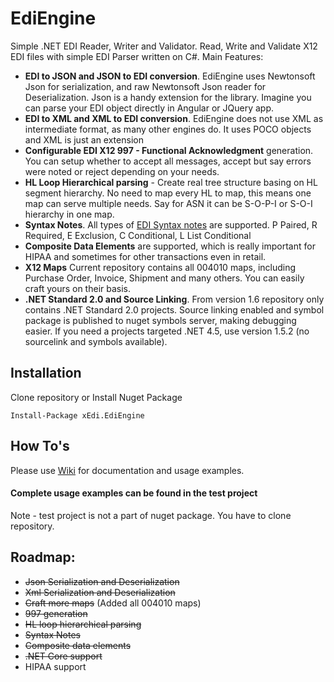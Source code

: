 # EdiEngine
Simple .NET EDI Reader, Writer and Validator.
Read, Write and Validate X12 EDI files with simple EDI Parser written on C#.
Main Features:
* **EDI to JSON and JSON to EDI conversion**. 
EdiEngine uses Newtonsoft Json for serialization, and raw Newtonsoft Json reader for Deserialization. Json is a handy extension for the library. Imagine you can parse your EDI object directly in Angular or JQuery app.
* **EDI to XML and XML to EDI conversion**. EdiEngine does not use XML as intermediate format, as many other engines do. 
It uses POCO objects and XML is just an extension
* **Configurable EDI X12 997 - Functional Acknowledgment** generation. You can setup whether to accept all messages, accept but say errors were noted or reject depending on your needs.
* **HL Loop Hierarchical parsing** - Create real tree structure basing on HL segment hierarchy. No need to map every HL to map, this means one map can serve multiple needs. Say for ASN it can be S-O-P-I or S-O-I hierarchy in one map.
* **Syntax Notes**. All types of [EDI Syntax notes](https://github.com/olmelabs/EdiEngine/wiki/Syntax-Notes) are supported. P Paired, R Required, E Exclusion, C Conditional, L List Conditional
* **Composite Data Elements** are supported, which is really important for HIPAA and sometimes for other transactions even in retail.
* **X12 Maps** Current repository contains all 004010 maps, including Purchase Order, Invoice, Shipment and many others.
You can easily craft yours on their basis.
* **.NET Standard 2.0 and Source Linking**. From version 1.6 repository only contains .NET Standard 2.0 projects. Source linking enabled and symbol package is published to nuget symbols server, making debugging easier. If you need a projects targeted .NET 4.5, use version 1.5.2 (no sourcelink and symbols available). 

## Installation
Clone repository or Install Nuget Package
```
Install-Package xEdi.EdiEngine
```
## How To's
Please use [Wiki](https://github.com/olmelabs/EdiEngine/wiki) for documentation and usage examples.

#### Complete usage examples can be found in the test project ####
Note - test project is not a part of nuget package. You have to clone repository.

## Roadmap:
 - ~~Json Serialization and Deserialization~~
 - ~~Xml Serialization and Deserialization~~
 - ~~Craft more maps~~ (Added all 004010 maps)
 - ~~997 generation~~
 - ~~HL loop hierarchical parsing~~
 - ~~Syntax Notes~~
 - ~~Composite data elements~~
 - ~~.NET Core support~~
 - HIPAA support
  
